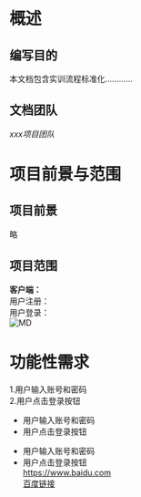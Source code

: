 # 概述
## 编写目的
本文档包含实训流程标准化…………
## 文档团队
*xxx项目团队*
# 项目前景与范围
## 项目前景
略
## 项目范围
**客户端：**  
用户注册：  
用户登录：  
![MD](https://timgsa.baidu.com/timg?image&quality=80&size=b9999_10000&sec=1494412133&di=f44f876835a52c7caf23e97aaeda5aac&imgtype=jpg&er=1&src=http%3A%2F%2Fdonmorris.com%2Fpublic%2Fimages%2Fposts%2Fmarkdown.png)
# 功能性需求
1.用户输入账号和密码  
2.用户点击登录按钮  
- 用户输入账号和密码
- 用户点击登录按钮
+ 用户输入账号和密码
+ 用户点击登录按钮  
<https://www.baidu.com>  
[百度链接](https://www.baidu.com)  
